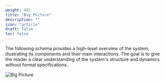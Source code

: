 ```yaml
---
weight: 401
title: "Big Picture"
description: ""
icon: "article"
draft: false
toc: false
---
```


The following schema provides a high-level overview of the system, illustrating its components and their main interactions.
The goal is to give the reader a clear understanding of the system's structure and dynamics without formal specifications.

![Big Picture](/images/big-picture.svg)
